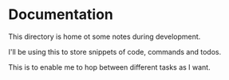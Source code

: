 # Documentation

This directory is home ot some notes during development.

I'll be using this to store snippets of code, commands and todos.

This is to enable me to hop between different tasks as I want.